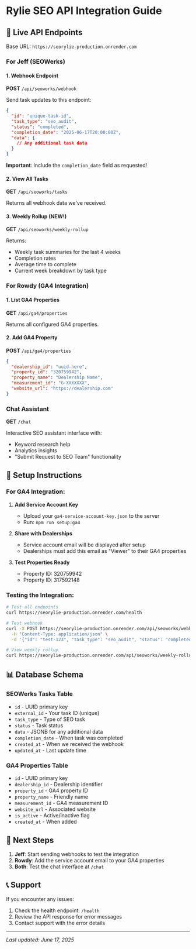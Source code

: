 # Rylie SEO API Integration Guide

## 🚀 Live API Endpoints

Base URL: `https://seorylie-production.onrender.com`

### For Jeff (SEOWerks)

#### 1. Webhook Endpoint
**POST** `/api/seoworks/webhook`

Send task updates to this endpoint:
```json
{
  "id": "unique-task-id",
  "task_type": "seo_audit",
  "status": "completed",
  "completion_date": "2025-06-17T20:00:00Z",
  "data": {
    // Any additional task data
  }
}
```

**Important**: Include the `completion_date` field as requested!

#### 2. View All Tasks
**GET** `/api/seoworks/tasks`

Returns all webhook data we've received.

#### 3. Weekly Rollup (NEW!)
**GET** `/api/seoworks/weekly-rollup`

Returns:
- Weekly task summaries for the last 4 weeks
- Completion rates
- Average time to complete
- Current week breakdown by task type

### For Rowdy (GA4 Integration)

#### 1. List GA4 Properties
**GET** `/api/ga4/properties`

Returns all configured GA4 properties.

#### 2. Add GA4 Property
**POST** `/api/ga4/properties`

```json
{
  "dealership_id": "uuid-here",
  "property_id": "320759942",
  "property_name": "Dealership Name",
  "measurement_id": "G-XXXXXXX",
  "website_url": "https://dealership.com"
}
```

### Chat Assistant

**GET** `/chat`

Interactive SEO assistant interface with:
- Keyword research help
- Analytics insights
- "Submit Request to SEO Team" functionality

## 🔧 Setup Instructions

### For GA4 Integration:

1. **Add Service Account Key**
   - Upload your `ga4-service-account-key.json` to the server
   - Run: `npm run setup:ga4`

2. **Share with Dealerships**
   - Service account email will be displayed after setup
   - Dealerships must add this email as "Viewer" to their GA4 properties

3. **Test Properties Ready**
   - Property ID: 320759942
   - Property ID: 317592148

### Testing the Integration:

```bash
# Test all endpoints
curl https://seorylie-production.onrender.com/health

# Test webhook
curl -X POST https://seorylie-production.onrender.com/api/seoworks/webhook \
  -H "Content-Type: application/json" \
  -d '{"id": "test-123", "task_type": "seo_audit", "status": "completed", "completion_date": "2025-06-17T20:00:00Z"}'

# View weekly rollup
curl https://seorylie-production.onrender.com/api/seoworks/weekly-rollup
```

## 📊 Database Schema

### SEOWerks Tasks Table
- `id` - UUID primary key
- `external_id` - Your task ID (unique)
- `task_type` - Type of SEO task
- `status` - Task status
- `data` - JSONB for any additional data
- `completion_date` - When task was completed
- `created_at` - When we received the webhook
- `updated_at` - Last update time

### GA4 Properties Table
- `id` - UUID primary key
- `dealership_id` - Dealership identifier
- `property_id` - GA4 property ID
- `property_name` - Friendly name
- `measurement_id` - GA4 measurement ID
- `website_url` - Associated website
- `is_active` - Active/inactive flag
- `created_at` - When added

## 🎯 Next Steps

1. **Jeff**: Start sending webhooks to test the integration
2. **Rowdy**: Add the service account email to your GA4 properties
3. **Both**: Test the chat interface at `/chat`

## 📞 Support

If you encounter any issues:
1. Check the health endpoint: `/health`
2. Review the API response for error messages
3. Contact support with the error details

---

*Last updated: June 17, 2025*